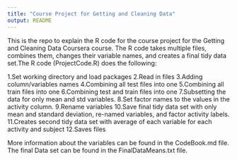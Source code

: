 ```yaml
---
title: "Course Project for Getting and Cleaning Data"
output: README
---
```


This is the repo to explain the R code for the course project for the Getting and Cleaning Data Coursera course. The R code takes multiple files, combines them, changes their variable names, and creates a final tidy data set.The R code (ProjectCode.R) does the following: 

1.Set working directory and load packages
2.Read in files
3.Adding column/variables names
4.Combining all test files into one
5.Combining all train files into one
6.Combining test and train files into one
7.Subsetting the data for only mean and std variables.
8.Set factor names to the values in the activity column.
9.Rename variables
10.Save final tidy data set with only mean and standard deviation, re-named variables, and factor activity labels.
11.Creates second tidy data set with average of each variable for each activity and subject
12.Saves files

More information about the variables can be found in the CodeBook.md file. The final Data set can be found in the FinalDataMeans.txt file.